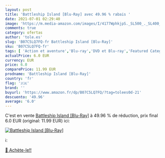 ```yaml
---
layout: post
title: 'Battleship Island [Blu-Ray] avec 49.96 % rabais '
date: 2021-07-01 02:29:40
image: 'https://m.media-amazon.com/images/I/4177WphkjpS._SL500_._SL400_.jpg'
comments: true
category: ofertas
author: 'tole.es'
slug: 'B07C5LQ7FQ-fr Battleship Island [Blu-Ray]'
sku: 'B07C5LQ7FQ-fr'
tags: [ 'Action et aventure','Blu-ray','DVD et Blu-ray','Featured Categories','Films','Guerre','Histoire', ]
actualPrice: 6.0 EUR
currency: EUR
price: 6.0
comparePrice: 11.99 EUR
prodname: 'Battleship Island [Blu-Ray]'
country: 'fr'
flag: '🇫🇷'
brand: ''
buyurl: 'https://www.amazon.fr/dp/B07C5LQ7FQ/?tag=tolees0d-21'
descuento: '49.96'
average: '6.0'
---
```


C'est en vente [Battleship Island [Blu-Ray]](https://www.amazon.fr/dp/B07C5LQ7FQ/?tag=tolees0d-21)  à  49.96 % de réduction, prix final  6.0 EUR (original: 11.99 EUR) ici:

[![Battleship Island [Blu-Ray]](https://m.media-amazon.com/images/I/4177WphkjpS._SL500_._SL400_.jpg)](https://www.amazon.fr/dp/B07C5LQ7FQ/?tag=tolees0d-21)

ℹ️:


[🛒 Achète-le!!](https://www.amazon.fr/dp/B07C5LQ7FQ/?tag=tolees0d-21)
